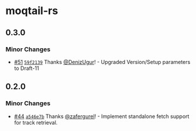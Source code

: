 # moqtail-rs

## 0.3.0

### Minor Changes

- [#51](https://github.com/streaming-university/moqtail/pull/51) [`59f2139`](https://github.com/streaming-university/moqtail/commit/59f213964436023f510bb1a3ba941c298f9904c5) Thanks [@DenizUgur](https://github.com/DenizUgur)! - Upgraded Version/Setup parameters to Draft-11

## 0.2.0

### Minor Changes

- [#44](https://github.com/streaming-university/moqtail/pull/44) [`a546e7b`](https://github.com/streaming-university/moqtail/commit/a546e7bcd260cc5cb6273504feea358d8c0886ba) Thanks [@zafergurel](https://github.com/zafergurel)! - Implement standalone fetch support for track retrieval.
